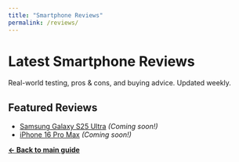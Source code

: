 ```yaml
---
title: "Smartphone Reviews"
permalink: /reviews/
---
```


# Latest Smartphone Reviews

Real-world testing, pros & cons, and buying advice. Updated weekly.

## Featured Reviews
- [Samsung Galaxy S25 Ultra](/reviews/galaxy-s25-ultra) *(Coming soon!)*
- [iPhone 16 Pro Max](/reviews/iphone-16-pro-max) *(Coming soon!)*

[**← Back to main guide**](/)
